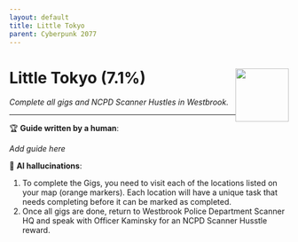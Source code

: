 ```yaml
---
layout: default
title: Little Tokyo
parent: Cyberpunk 2077
---
```


# Little Tokyo (7.1%) <img style="float: right;" src="https://cdn.cloudflare.steamstatic.com/steamcommunity/public/images/apps/1091500/96ca1665384409e4a0ea76cc7271021da58cc896.jpg" width="96" height="96">

_Complete all gigs and NCPD Scanner Hustles in Westbrook._

***

:trophy: **Guide written by a human**:

_Add guide here_

:robot: **AI hallucinations**:

1. To complete the Gigs, you need to visit each of the locations listed on your map (orange markers). Each location will have a unique task that needs completing before it can be marked as completed. 
2. Once all gigs are done, return to Westbrook Police Department Scanner HQ and speak with Officer Kaminsky for an NCPD Scanner Husstle reward.
